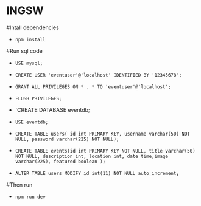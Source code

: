 # INGSW

#Intall dependencies
 * `npm install`

#Run sql code
 * `USE mysql;`
 * `CREATE USER 'eventuser'@'localhost' IDENTIFIED BY '12345678';`
 * `GRANT ALL PRIVILEGES ON * . * TO 'eventuser'@'localhost';`
 * `FLUSH PRIVILEGES;`

 * `CREATE DATABASE eventdb;
 * `USE eventdb;`

 * `CREATE TABLE users( id int PRIMARY KEY, username varchar(50) NOT NULL, password varchar(225) NOT NULL);`

 * `CREATE TABLE events(id int PRIMARY KEY NOT NULL, title varchar(50) NOT NULL, description int, location int, date time,image varchar(225), featured boolean );`
 * `ALTER TABLE users MODIFY id int(11) NOT NULL auto_increment;`

#Then run
 * `npm run dev`
